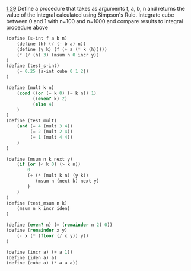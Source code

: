 [1.29](http://mitpress.mit.edu/sicp/full-text/book/book-Z-H-12.html#%_thm_1.29)
Define a procedure that takes as arguments f, a, b, n and returns the value of the integral
calculated using Simpson's Rule. Integrate cube between 0 and 1 with n=100 and n=1000 and compare results
to integral procedure above

```scheme
(define (s-int f a b n)
    (define (h) (/ (- b a) n))
    (define (y k) (f (+ a (* k (h)))))
    (* (/ (h) 3) (msum n 0 incr y))
)
(define (test_s-int)
    (= 0.25 (s-int cube 0 1 2))
)

(define (mult k n)
    (cond ((or (= k 0) (= k n)) 1)
          ((even? k) 2)
          (else 4)
    )
)
(define (test_mult)
    (and (= 4 (mult 3 4))
         (= 2 (mult 2 4))
         (= 1 (mult 4 4))
    )
)

(define (msum n k next y)
    (if (or (< k 0) (> k n))
        0
        (+ (* (mult k n) (y k))
           (msum n (next k) next y)
        )
    )
)
(define (test_msum n k)
    (msum n k incr iden)
)

(define (even? n) (= (remainder n 2) 0))
(define (remainder x y)
    (- x (* (floor (/ x y)) y))
)

(define (incr a) (+ a 1))
(define (iden a) a)
(define (cube a) (* a a a))
```


